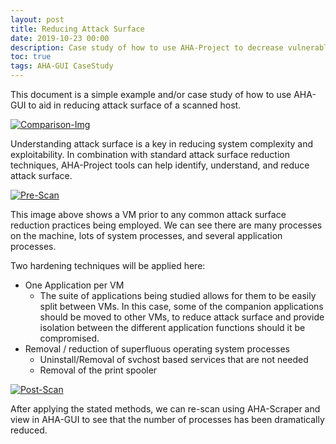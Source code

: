 ```yaml
---
layout: post
title: Reducing Attack Surface
date: 2019-10-23 00:00
description: Case study of how to use AHA-Project to decrease vulnerable attack surface.
toc: true
tags: AHA-GUI CaseStudy
---
```


This document is a simple example and/or case study of how to use AHA-GUI to aid in reducing attack surface of a scanned host.

[![Comparison-Img](https://aha-project.github.io/images/CaseStudy1/Comparison.png)](https://aha-project.github.io/images/CaseStudy1/Comparison.png)

Understanding attack surface is a key in reducing system complexity and exploitability. In combination with standard attack surface reduction techniques, AHA-Project tools can help identify, understand, and reduce attack surface.

[![Pre-Scan](https://aha-project.github.io/images/CaseStudy1/PreScan.png)](https://aha-project.github.io/images/CaseStudy1/PreScan.png)

This image above shows a VM prior to any common attack surface reduction practices being employed. We can see there are many processes on the machine, lots of system processes, and several application processes.

Two hardening techniques will be applied here:
 - One Application per VM
     - The suite of applications being studied allows for them to be easily split between VMs. In this case, some of the companion applications should be moved to other VMs, to reduce attack surface and provide isolation between the different application functions should it be compromised.
 - Removal / reduction of superfluous operating system processes
     - Uninstall/Removal of svchost based services that are not needed
     - Removal of the print spooler

[![Post-Scan](https://aha-project.github.io/images/CaseStudy1/PostScan.png)](https://aha-project.github.io/images/CaseStudy1/PostScan.png)

After applying the stated methods, we can re-scan using AHA-Scraper and view in AHA-GUI to see that the number of processes has been dramatically reduced.

